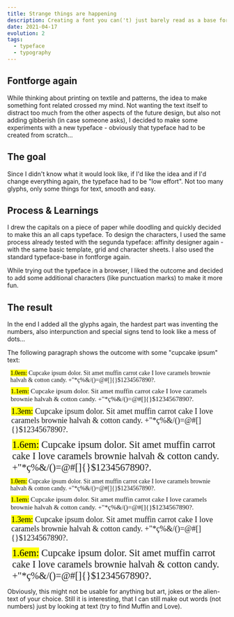 ```yaml
---
title: Strange things are happening
description: Creating a font you can('t) just barely read as a base for another project
date: 2021-04-17
evolution: 2
tags:
  - typeface
  - typography
---
```


## Fontforge again

While thinking about printing on textile and patterns, the idea to make something font related crossed my mind. Not wanting the text itself to distract too much from the other aspects of the future design, but also not adding gibberish (in case someone asks), I decided to make some experiments with a new typeface - obviously that typeface had to be created from scratch...

## The goal

Since I didn't know what it would look like, if I'd like the idea and if I'd change everything again, the typeface had to be "low effort". Not too many glyphs, only some things for text, smooth and easy. 

## Process & Learnings

I drew the capitals on a piece of paper while doodling and quickly decided to make this an all caps typeface. To design the characters, I used the same process already tested with the segunda typeface: affinity designer again - with the same basic template, grid and character sheets. I also used the standard typeface-base in fontforge again. 

While trying out the typeface in a browser, I liked the outcome and decided to add some additional characters (like punctuation marks) to make it more fun. 

## The result

In the end I added all the glyphs again, the hardest part was inventing the numbers, also interpunction and special signs tend to look like a mess of dots...

The following paragraph shows the outcome with some "cupcake ipsum" text: 

<style>
@font-face {
  font-family: 'tresetrangeregular';
  src: url('tresetrange-regular-webfont.woff2') format('woff2'),
       url('tresetrange-regular-webfont.woff') format('woff');
  font-weight: normal;
  font-style: normal;

}
</style>


<div class="text_sample">
<p style="font-family:'tresetrangeregular';font-size:1em; margin: 0.5em"> <mark>1.0em:</mark> Cupcake ipsum dolor. Sit amet muffin carrot cake I love caramels brownie halvah & cotton candy. +"*ç%&/()=@#[]{}$1234567890?. </p>
<p style="font-family:'tresetrangeregular';font-size:1.1em; margin: 0.5em"> <mark>1.1em:</mark> Cupcake ipsum dolor. Sit amet muffin carrot cake I love caramels brownie halvah & cotton candy. +"*ç%&/()=@#[]{}$1234567890?. </p>
<p style="font-family:'tresetrangeregular';font-size:1.3em; margin: 0.5em"> <mark>1.3em:</mark> Cupcake ipsum dolor. Sit amet muffin carrot cake I love caramels brownie halvah & cotton candy. +"*ç%&/()=@#[]{}$1234567890?. </p>
<p style="font-family:'tresetrangeregular';font-size:1.6em; margin: 0.5em"> <mark>1.6em:</mark> Cupcake ipsum dolor. Sit amet muffin carrot cake I love caramels brownie halvah & cotton candy. +"*ç%&/()=@#[]{}$1234567890?. </p>
</div>
<div class="text_sample_inverted">
<p style="font-family:'tresetrangeregular';font-size:1em; margin: 0.5em"> <mark>1.0em:</mark> Cupcake ipsum dolor. Sit amet muffin carrot cake I love caramels brownie halvah & cotton candy. +"*ç%&/()=@#[]{}$1234567890?. </p>
<p style="font-family:'tresetrangeregular';font-size:1.1em; margin: 0.5em"> <mark>1.1em:</mark> Cupcake ipsum dolor. Sit amet muffin carrot cake I love caramels brownie halvah & cotton candy. +"*ç%&/()=@#[]{}$1234567890?. </p>
<p style="font-family:'tresetrangeregular';font-size:1.3em; margin: 0.5em"> <mark>1.3em:</mark> Cupcake ipsum dolor. Sit amet muffin carrot cake I love caramels brownie halvah & cotton candy. +"*ç%&/()=@#[]{}$1234567890?. </p>
<p style="font-family:'tresetrangeregular';font-size:1.6em; margin: 0.5em"> <mark>1.6em:</mark> Cupcake ipsum dolor. Sit amet muffin carrot cake I love caramels brownie halvah & cotton candy. +"*ç%&/()=@#[]{}$1234567890?. </p>
</div>

Obviously, this might not be usable for anything but art, jokes or the alien-text of your choice. Still it is interesting, that I can still make out words (not numbers) just by looking at text (try to find Muffin and Love). 

